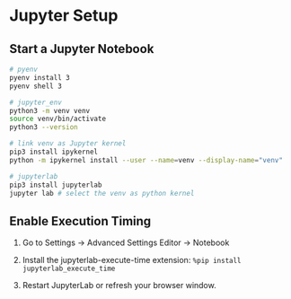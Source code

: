 # Jupyter Setup

## Start a Jupyter Notebook

```bash
# pyenv
pyenv install 3
pyenv shell 3

# jupyter_env
python3 -m venv venv
source venv/bin/activate
python3 --version

# link venv as Jupyter kernel
pip3 install ipykernel
python -m ipykernel install --user --name=venv --display-name="venv"

# jupyterlab
pip3 install jupyterlab
jupyter lab # select the venv as python kernel
```

## Enable Execution Timing


1. Go to Settings -> Advanced Settings Editor -> Notebook

2. Install the jupyterlab-execute-time extension: `%pip install jupyterlab_execute_time`

3. Restart JupyterLab or refresh your browser window.
